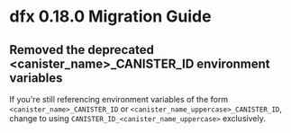 # dfx 0.18.0 Migration Guide

## Removed the deprecated <canister_name>_CANISTER_ID environment variables

If you're still referencing environment variables of the form
`<canister_name>_CANISTER_ID` or `<canister_name_uppercase>_CANISTER_ID`,
change to using `CANISTER_ID_<canister_name_uppercase>` exclusively.


